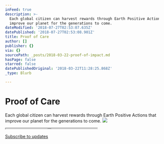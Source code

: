 ```yaml
---
inFeed: true
description: >-
  Each global citizen can harvest rewards through Earth Positive Actions that
  improve our planet for the generations to come.
dateModified: '2018-07-27T02:53:07.635Z'
datePublished: '2018-07-27T02:53:08.901Z'
title: Proof of Care
author: []
publisher: {}
via: {}
sourcePath: _posts/2018-03-22-proof-of-impact.md
hasPage: false
starred: false
datePublishedOriginal: '2018-03-22T11:28:25.868Z'
_type: Blurb

---
```

# Proof of Care

Each global citizen can harvest rewards through Earth Positive Actions that improve our planet for the generations to come.
![](https://the-grid-user-content.s3-us-west-2.amazonaws.com/abbbfd53-f90d-463c-ac5c-d0c61b72d75e.jpg)

<iframe src="https://the-grid.github.io/ed-userhtml/?g=eJwDAAAAAAE" height="2" style=""></iframe>

[Subscribe to updates][0]

[0]: http://lists.generation.blue/